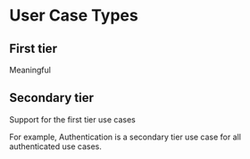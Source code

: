 # User Case Types

## First tier

Meaningful

## Secondary tier

Support for the first tier use cases

For example, Authentication is a secondary tier use case for all authenticated use cases.